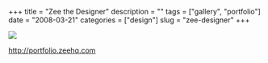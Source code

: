 +++
title = "Zee the Designer"
description = ""
tags = ["gallery", "portfolio"]
date = "2008-03-21"
categories = ["design"]
slug = "zee-designer"
+++


 

  <div id="screens-thumbs" class="clearfix">
    <div class="txt-center" id="design-submission"><a href="http://portfolio.zeehq.com/"><img id='bluga-thumbnail-796' class='bluga-thumbnail large' src='//media.konigi.com/bluga/
wt47f2778cd93e9_0.jpg'/></a></div>  
  </div>   
<p><a href="http://portfolio.zeehq.com/">http://portfolio.zeehq.com</a></p>




